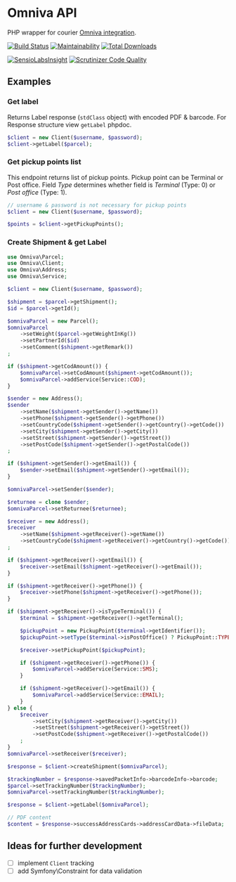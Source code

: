 # Omniva API

PHP wrapper for courier [Omniva integration](https://www.omniva.ee/public/files/failid/manual_xml_dataexchange_eng.pdf).

[![Build Status](https://travis-ci.org/nebijokit/omniva.svg?branch=master)](https://travis-ci.org/nebijokit/omniva)
[![Maintainability](https://api.codeclimate.com/v1/badges/a69c99388dadb58cf74c/maintainability)](https://codeclimate.com/github/nebijokit/omniva/maintainability)
[![Total Downloads](https://img.shields.io/packagist/dt/nebijokit/omniva.svg)](https://packagist.org/packages/nebijokit/omniva)

[![SensioLabsInsight](https://insight.sensiolabs.com/projects/8151bcc9-e8d6-4b63-909a-bfe550fee571/mini.png)](https://insight.sensiolabs.com/projects/8151bcc9-e8d6-4b63-909a-bfe550fee571)
[![Scrutinizer Code Quality](https://scrutinizer-ci.com/g/nebijokit/omniva/badges/quality-score.png?b=master)](https://scrutinizer-ci.com/g/nebijokit/omniva/?branch=master)

## Examples

### Get label

Returns Label response (`stdClass` object) with encoded PDF & barcode. For Response structure view `getLabel` phpdoc.

```php
$client = new Client($username, $password);
$client->getLabel($parcel);
```


### Get pickup points list

This endpoint returns list of pickup points. Pickup point can be Terminal or Post office.
Field _Type_ determines whether field is _Terminal_ (Type: 0) or _Post office_ (Type: 1).

```php
// username & password is not necessary for pickup points
$client = new Client($username, $password);

$points = $client->getPickupPoints();
```

### Create Shipment & get Label

```php
use Omniva\Parcel;
use Omniva\Client;
use Omniva\Address;
use Omniva\Service;

$client = new Client($username, $password);

$shipment = $parcel->getShipment();
$id = $parcel->getId();

$omnivaParcel = new Parcel();
$omnivaParcel
    ->setWeight($parcel->getWeightInKg())
    ->setPartnerId($id)
    ->setComment($shipment->getRemark())
;

if ($shipment->getCodAmount()) {
    $omnivaParcel->setCodAmount($shipment->getCodAmount());
    $omnivaParcel->addService(Service::COD);
}

$sender = new Address();
$sender
    ->setName($shipment->getSender()->getName())
    ->setPhone($shipment->getSender()->getPhone())
    ->setCountryCode($shipment->getSender()->getCountry()->getCode())
    ->setCity($shipment->getSender()->getCity())
    ->setStreet($shipment->getSender()->getStreet())
    ->setPostCode($shipment->getSender()->getPostalCode())
;

if ($shipment->getSender()->getEmail()) {
    $sender->setEmail($shipment->getSender()->getEmail());
}

$omnivaParcel->setSender($sender);

$returnee = clone $sender;
$omnivaParcel->setReturnee($returnee);

$receiver = new Address();
$receiver
    ->setName($shipment->getReceiver()->getName())
    ->setCountryCode($shipment->getReceiver()->getCountry()->getCode())
;

if ($shipment->getReceiver()->getEmail()) {
    $receiver->setEmail($shipment->getReceiver()->getEmail());
}

if ($shipment->getReceiver()->getPhone()) {
    $receiver->setPhone($shipment->getReceiver()->getPhone());
}

if ($shipment->getReceiver()->isTypeTerminal()) {
    $terminal = $shipment->getReceiver()->getTerminal();

    $pickupPoint = new PickupPoint($terminal->getIdentifier());
    $pickupPoint->setType($terminal->isPostOffice() ? PickupPoint::TYPE_POST_OFFICE : PickupPoint::TYPE_TERMINAL);

    $receiver->setPickupPoint($pickupPoint);

    if ($shipment->getReceiver()->getPhone()) {
        $omnivaParcel->addService(Service::SMS);
    }

    if ($shipment->getReceiver()->getEmail()) {
        $omnivaParcel->addService(Service::EMAIL);
    }
} else {
    $receiver
        ->setCity($shipment->getReceiver()->getCity())
        ->setStreet($shipment->getReceiver()->getStreet())
        ->setPostCode($shipment->getReceiver()->getPostalCode())
    ;
}
$omnivaParcel->setReceiver($receiver);

$response = $client->createShipment($omnivaParcel);

$trackingNumber = $response->savedPacketInfo->barcodeInfo->barcode;
$parcel->setTrackingNumber($trackingNumber);
$omnivaParcel->setTrackingNumber($trackingNumber);

$response = $client->getLabel($omnivaParcel);

// PDF content
$content = $response->successAddressCards->addressCardData->fileData;
```

## Ideas for further development
- [ ] implement `Client` tracking
- [ ] add Symfony\Constraint for data validation
